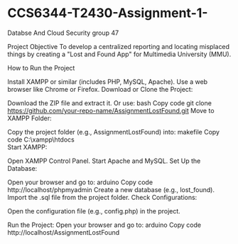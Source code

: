 # CCS6344-T2430-Assignment-1- 
Databse And Cloud Security
group 47 

Project Objective
To develop a centralized reporting and locating misplaced things by creating a "Lost and Found App" for Multimedia University (MMU).

How to Run the Project

Install XAMPP or similar (includes PHP, MySQL, Apache).
Use a web browser like Chrome or Firefox.
Download or Clone the Project:

Download the ZIP file and extract it.
Or use:
bash
Copy code
git clone https://github.com/your-repo-name/AssignmentLostFound.git
Move to XAMPP Folder:

Copy the project folder (e.g., AssignmentLostFound) into:
makefile
Copy code
C:\xampp\htdocs\
Start XAMPP:

Open XAMPP Control Panel.
Start Apache and MySQL.
Set Up the Database:

Open your browser and go to:
arduino
Copy code
http://localhost/phpmyadmin
Create a new database (e.g., lost_found).
Import the .sql file from the project folder.
Check Configurations:

Open the configuration file (e.g., config.php) in the project.

Run the Project:
Open your browser and go to:
arduino
Copy code
http://localhost/AssignmentLostFound
